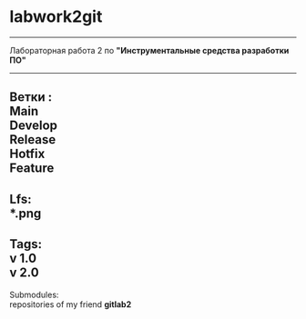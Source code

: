 # labwork2git

---

Лабораторная работа 2 по __"Инструментальные средства разработки ПО"__

---
__Ветки__ :
</br>Main
</br>Develop
</br>Release
</br>Hotfix
</br>Feature
---
Lfs: 
</br> *.png
---
Tags:
</br> v 1.0
</br> v 2.0
---
Submodules: 
</br> repositories of my friend __gitlab2__